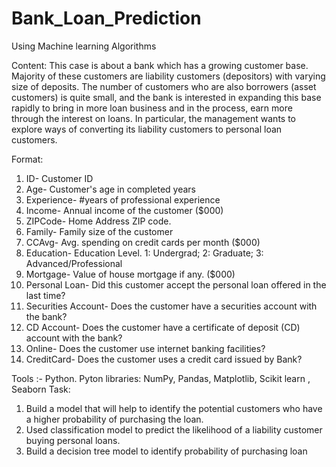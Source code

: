 # Bank_Loan_Prediction
Using Machine learning Algorithms

Content:
This case is about a bank which has a growing customer base. Majority of these
customers are liability customers (depositors) with varying size of deposits. The number of
customers who are also borrowers (asset customers) is quite small, and the bank is interested
in expanding this base rapidly to bring in more loan business and in the process, earn more
through the interest on loans. In particular, the management wants to explore ways of
converting its liability customers to personal loan customers.

Format:
1. ID- Customer ID
2. Age- Customer's age in completed years
3. Experience- #years of professional experience
4. Income- Annual income of the customer ($000)
5. ZIPCode- Home Address ZIP code.
6. Family- Family size of the customer
7. CCAvg- Avg. spending on credit cards per month ($000)
8. Education- Education Level. 1: Undergrad; 2: Graduate; 3: Advanced/Professional
9. Mortgage- Value of house mortgage if any. ($000)
10. Personal Loan- Did this customer accept the personal loan offered in the last time?
12. Securities Account- Does the customer have a securities account with the bank?
13. CD Account- Does the customer have a certificate of deposit (CD) account with the
bank?
14. Online- Does the customer use internet banking facilities?
15. CreditCard- Does the customer uses a credit card issued by Bank?

Tools :- Python.
         Pyton libraries: NumPy, Pandas, Matplotlib, Scikit learn , Seaborn
Task: 
1. Build a model that will help to identify the potential customers who have a higher
   probability of purchasing the loan.
2. Used classification model to predict the likelihood of a liability customer buying
   personal loans.
3. Build a decision tree model to identify probability of purchasing loan
